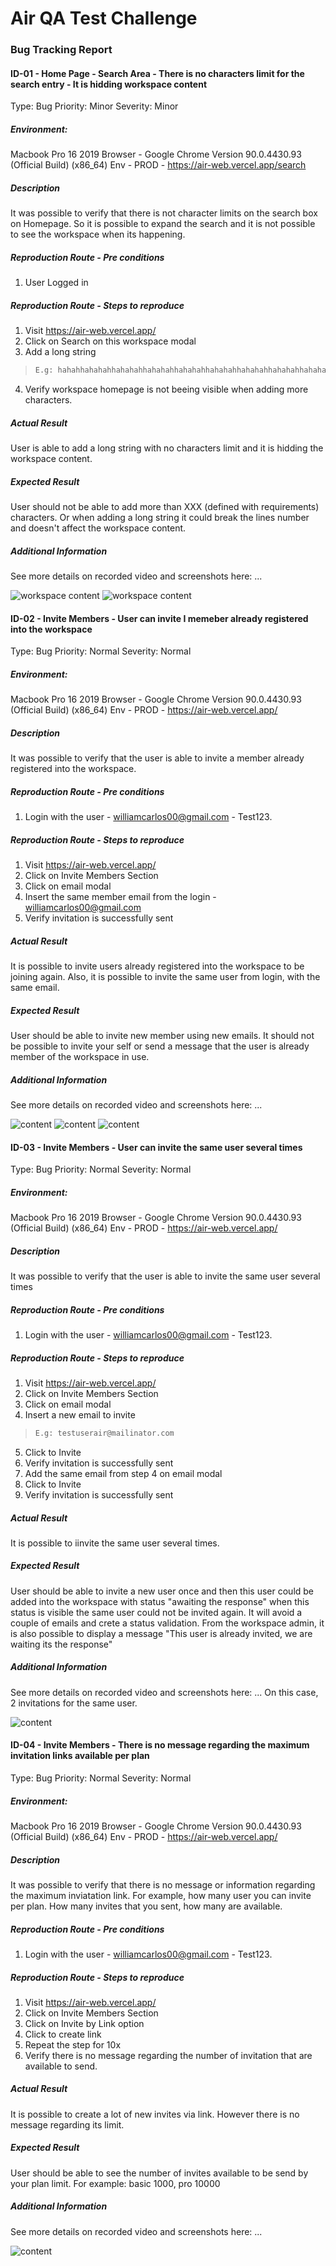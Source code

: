 # Air QA Test Challenge

### Bug Tracking Report

#### ID-01 - Home Page - Search Area - There is no characters limit for the search entry - It is hidding workspace content
Type: Bug
Priority: Minor
Severity: Minor

##### Environment:
Macbook Pro 16 2019
Browser - Google Chrome Version 90.0.4430.93 (Official Build) (x86_64)
Env - PROD -  https://air-web.vercel.app/search

##### Description
It was possible to verify that there is not character limits on the search box on Homepage.
So it is possible to expand the search and it is not possible to see the workspace when its happening. 

##### Reproduction Route - Pre conditions
1. User Logged in

##### Reproduction Route - Steps to reproduce
1. Visit https://air-web.vercel.app/
2. Click on Search on this workspace modal
3. Add a long string 
> ```bash
> E.g: hahahhahahahhahahahhahahahhahahahhahahahhahahahhahahahhahahahhahahahhahahahhahahahhahahahhahahahhahahahhahahahhahahahhahahahhahahahhahahahhahahahhahahahhahahahhahahahhahahahhahahahhahahahha
> ```
4. Verify workspace homepage is not beeing visible when adding more characters.

##### Actual Result
User is able to add a long string with no characters limit and it is hidding the workspace content.

##### Expected Result
User should not be able to add more than XXX (defined with requirements) characters. Or when adding a long string it could break the lines number and doesn't affect the workspace content.

##### Additional Information
See more details on recorded video and screenshots here: ...

![workspace content](images/failuresDetails1.png)
![workspace content](images/failuresDetails2.png)


#### ID-02 - Invite Members - User can invite I memeber already registered into the workspace
Type: Bug
Priority: Normal
Severity: Normal

##### Environment:
Macbook Pro 16 2019
Browser - Google Chrome Version 90.0.4430.93 (Official Build) (x86_64)
Env - PROD -  https://air-web.vercel.app/

##### Description
It was possible to verify that the user is able to invite a member already registered into the workspace.

##### Reproduction Route - Pre conditions
1. Login with the user - williamcarlos00@gmail.com - Test123.

##### Reproduction Route - Steps to reproduce
1. Visit https://air-web.vercel.app/
2. Click on Invite Members Section
3. Click on email modal
4. Insert the same member email from the login - williamcarlos00@gmail.com
5. Verify invitation is successfully sent

##### Actual Result
It is possible to invite users already registered into the workspace to be joining again.
Also, it is possible to invite the same user from login, with the same email.

##### Expected Result
User should be able to invite new member using new emails. It should not be possible to invite your self or send a message that the user is already member of the workspace in use.

##### Additional Information
See more details on recorded video and screenshots here: ...

![content](images/failuresDetails3.png)
![content](images/failuresDetails4.png)
![content](images/failuresDetails5.png)


#### ID-03 - Invite Members - User can invite the same user several times
Type: Bug
Priority: Normal
Severity: Normal

##### Environment:
Macbook Pro 16 2019
Browser - Google Chrome Version 90.0.4430.93 (Official Build) (x86_64)
Env - PROD -  https://air-web.vercel.app/

##### Description
It was possible to verify that the user is able to invite the same user several times

##### Reproduction Route - Pre conditions
1. Login with the user - williamcarlos00@gmail.com - Test123.

##### Reproduction Route - Steps to reproduce
1. Visit https://air-web.vercel.app/
2. Click on Invite Members Section
3. Click on email modal
4. Insert a new email to invite
> ```bash
> E.g: testuserair@mailinator.com
> ```
5. Click to Invite
6. Verify invitation is successfully sent
7. Add the same email from step 4 on email modal
8. Click to Invite
9. Verify invitation is successfully sent

##### Actual Result
It is possible to iinvite the same user several times. 

##### Expected Result
User should be able to invite a new user once and then this user could be added into the workspace with status "awaiting the response"
when this status is visible the same user could not be invited again. It will avoid a couple of emails and crete a status validation.
From the workspace admin, it is also possible to display a message "This user is already invited, we are waiting its the response"

##### Additional Information
See more details on recorded video and screenshots here: ...
On this case, 2 invitations for the same user.

![content](images/failuresDetails4.png)


#### ID-04 - Invite Members - There is no message regarding the maximum invitation links available per plan
Type: Bug
Priority: Normal
Severity: Normal

##### Environment:
Macbook Pro 16 2019
Browser - Google Chrome Version 90.0.4430.93 (Official Build) (x86_64)
Env - PROD -  https://air-web.vercel.app/

##### Description
It was possible to verify that there is no message or information regarding the maximum inviatation link.
For example, how many user you can invite per plan. How many invites that you sent, how many are available.

##### Reproduction Route - Pre conditions
1. Login with the user - williamcarlos00@gmail.com - Test123.

##### Reproduction Route - Steps to reproduce
1. Visit https://air-web.vercel.app/
2. Click on Invite Members Section
3. Click on Invite by Link option
4. Click to create link 
5. Repeat the step for 10x
6. Verify there is no message regarding the number of invitation that are available to send.

##### Actual Result
It is possible to create a lot of new invites via link. However there is no message regarding its limit.

##### Expected Result
User should be able to see the number of invites available to be send by your plan limit.
For example: basic 1000, pro 10000

##### Additional Information
See more details on recorded video and screenshots here: ...

![content](images/failuresDetails6.png)
